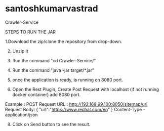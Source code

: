 # santoshkumarvastrad
Crawler-Service

STEPS TO RUN THE JAR

1.Download the zip/clone the repository from drop-down.

2. Unzip it

3. Run the command "cd Crawler-Service/"

4. Run the command "java -jar target/*.jar"

5. once the application is ready, is running on 8080 port.

6. Open the Rest Plugin, Create Post Request with localhost (if not running docker container) add 8080 port.

Example : POST Request 
URL : http://192.168.99.100:8050/sitemap/url 
Request Body:
{
"url":"https://www.redhat.com/en"
}
Content-Type - application/json

8. Click on Send button to see the result.
